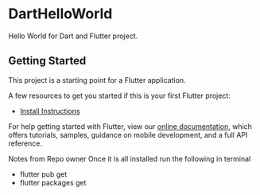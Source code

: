# DartHelloWorld

Hello World for Dart and Flutter project.

## Getting Started

This project is a starting point for a Flutter application.

A few resources to get you started if this is your first Flutter project:

- [Install Instructions](https://flutter.dev/docs/get-started/codelab)

For help getting started with Flutter, view our
[online documentation](https://flutter.dev/docs), which offers tutorials,
samples, guidance on mobile development, and a full API reference.

Notes from Repo owner
Once it is all installed run the following in terminal

- flutter pub get
- flutter packages get
